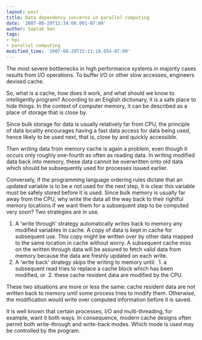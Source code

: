 ```yaml
---
layout: post
title: Data dependency concerns in parallel computing
date: '2007-08-29T12:34:00.001-07:00'
author: Saptak Sen
tags:
- hpc
- parallel computing
modified_time: '2007-08-29T15:11:18.054-07:00'
---
```


The most severe bottlenecks in high performance systems in majority cases results from I/O operations. To buffer I/O or other slow accesses, engineers devised cache.   

So, what is a cache, how does it work, and what should we know to intelligently program? According to an English dictionary, it is a safe place to hide things. In the context of computer memory, it can be described as a place of storage that is close by.   

Since bulk storage for data is usually relatively far from CPU, the principle of data locality encourages having a fast data access for data being used, hence likely to be used next, that is, close by and quickly accessible.   

Then writing data from memory cache is again a problem, even though it occurs only roughly one-fourth as often as reading data. In writing modified data back into memory, these data cannot be overwritten onto old data which should be subsequently used for processes issued earlier.   

Conversely, if the programming language ordering rules dictate that an updated variable is to be e not used for the next step, it is clear this variable must be safely stored before it is used. Since bulk memory is usually far away from the CPU, why write the data all the way back to their rightful memory locations if we want them for a subsequent step to be computed very soon? Two strategies are in use.  

  1. A ‘write through' strategy automatically writes back to memory any modified variables in cache. A copy of data is kept in cache for subsequent use. This copy might be written over by other data mapped to the same location in cache without worry. A subsequent cache miss on the written through data will be assured to fetch valid data from memory because the data are freshly updated on each write. 
  2. A ‘write back' strategy skips the writing to memory until: 
    1. a subsequent read tries to replace a cache block which has been modified, or 
    2. these cache resident data are modified by the CPU. 

These two situations are more or less the same: cache resident data are not written back to memory until some process tries to modify them. Otherwise, the modification would write over computed information before it is saved.   

It is well known that certain processes, I/O and multi-threading, for example, want it both ways. In consequence, modern cache designs often permit both write-through and write-back modes. Which mode is used may be controlled by the program.
